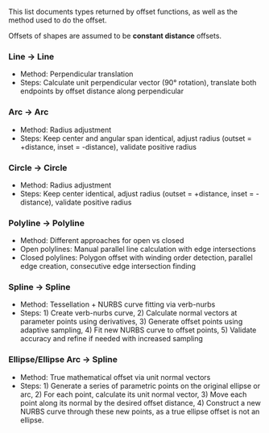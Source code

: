 This list documents types returned by offset functions, as well as the method used to do the offset.

Offsets of shapes are assumed to be **constant distance** offsets.

### Line → Line

- Method: Perpendicular translation
- Steps: Calculate unit perpendicular vector (90° rotation), translate both endpoints by offset distance along perpendicular

### Arc → Arc

- Method: Radius adjustment
- Steps: Keep center and angular span identical, adjust radius (outset = +distance, inset = -distance), validate positive radius

### Circle → Circle

- Method: Radius adjustment
- Steps: Keep center identical, adjust radius (outset = +distance, inset = -distance), validate positive radius

### Polyline → Polyline

- Method: Different approaches for open vs closed
- Open polylines: Manual parallel line calculation with edge intersections
- Closed polylines: Polygon offset with winding order detection, parallel edge creation, consecutive edge intersection finding

### Spline → Spline

- Method: Tessellation + NURBS curve fitting via verb-nurbs
- Steps: 1) Create verb-nurbs curve, 2) Calculate normal vectors at parameter points using derivatives, 3) Generate offset points using adaptive sampling, 4) Fit new NURBS curve to offset points, 5) Validate accuracy and refine if needed with increased sampling

### Ellipse/Ellipse Arc → Spline

- Method: True mathematical offset via unit normal vectors
- Steps: 1) Generate a series of parametric points on the original ellipse or arc, 2) For each point, calculate its unit normal vector, 3) Move each point along its normal by the desired offset distance, 4) Construct a new NURBS curve through these new points, as a true ellipse offset is not an ellipse.
